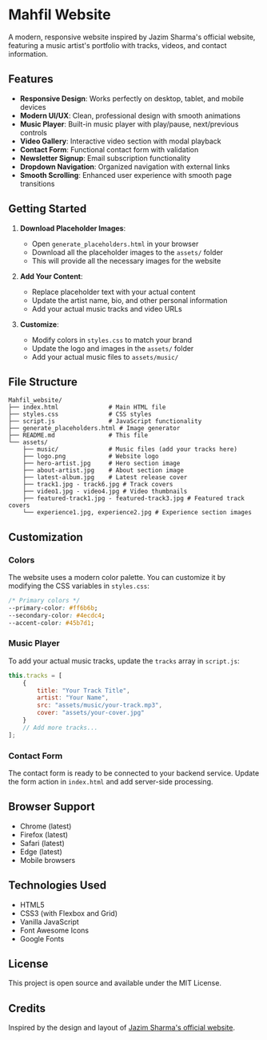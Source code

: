 # Mahfil Website

A modern, responsive website inspired by Jazim Sharma's official website, featuring a music artist's portfolio with tracks, videos, and contact information.

## Features

- **Responsive Design**: Works perfectly on desktop, tablet, and mobile devices
- **Modern UI/UX**: Clean, professional design with smooth animations
- **Music Player**: Built-in music player with play/pause, next/previous controls
- **Video Gallery**: Interactive video section with modal playback
- **Contact Form**: Functional contact form with validation
- **Newsletter Signup**: Email subscription functionality
- **Dropdown Navigation**: Organized navigation with external links
- **Smooth Scrolling**: Enhanced user experience with smooth page transitions

## Getting Started

1. **Download Placeholder Images**:
   - Open `generate_placeholders.html` in your browser
   - Download all the placeholder images to the `assets/` folder
   - This will provide all the necessary images for the website

2. **Add Your Content**:
   - Replace placeholder text with your actual content
   - Update the artist name, bio, and other personal information
   - Add your actual music tracks and video URLs

3. **Customize**:
   - Modify colors in `styles.css` to match your brand
   - Update the logo and images in the `assets/` folder
   - Add your actual music files to `assets/music/`

## File Structure

```
Mahfil_website/
├── index.html              # Main HTML file
├── styles.css              # CSS styles
├── script.js               # JavaScript functionality
├── generate_placeholders.html # Image generator
├── README.md               # This file
└── assets/
    ├── music/              # Music files (add your tracks here)
    ├── logo.png            # Website logo
    ├── hero-artist.jpg     # Hero section image
    ├── about-artist.jpg    # About section image
    ├── latest-album.jpg    # Latest release cover
    ├── track1.jpg - track6.jpg # Track covers
    ├── video1.jpg - video4.jpg # Video thumbnails
    ├── featured-track1.jpg - featured-track3.jpg # Featured track covers
    └── experience1.jpg, experience2.jpg # Experience section images
```

## Customization

### Colors
The website uses a modern color palette. You can customize it by modifying the CSS variables in `styles.css`:

```css
/* Primary colors */
--primary-color: #ff6b6b;
--secondary-color: #4ecdc4;
--accent-color: #45b7d1;
```

### Music Player
To add your actual music tracks, update the `tracks` array in `script.js`:

```javascript
this.tracks = [
    {
        title: "Your Track Title",
        artist: "Your Name",
        src: "assets/music/your-track.mp3",
        cover: "assets/your-cover.jpg"
    }
    // Add more tracks...
];
```

### Contact Form
The contact form is ready to be connected to your backend service. Update the form action in `index.html` and add server-side processing.

## Browser Support

- Chrome (latest)
- Firefox (latest)
- Safari (latest)
- Edge (latest)
- Mobile browsers

## Technologies Used

- HTML5
- CSS3 (with Flexbox and Grid)
- Vanilla JavaScript
- Font Awesome Icons
- Google Fonts

## License

This project is open source and available under the MIT License.

## Credits

Inspired by the design and layout of [Jazim Sharma's official website](https://www.jazimsharma.com/).

